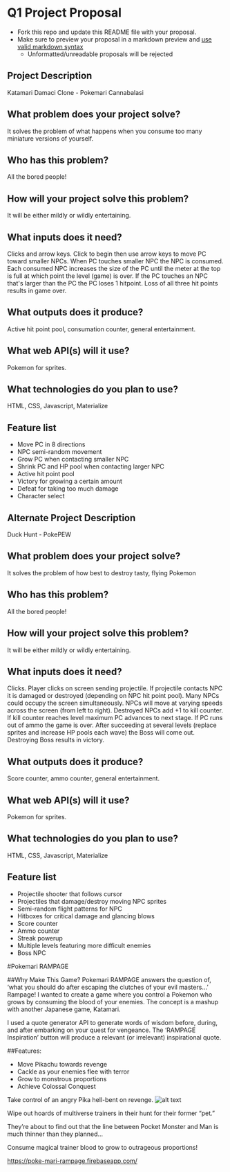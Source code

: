 # Q1 Project Proposal

* Fork this repo and update this README file with your proposal.
* Make sure to preview your proposal in a markdown preview and [use valid markdown syntax](https://help.github.com/articles/basic-writing-and-formatting-syntax/)
  * Unformatted/unreadable proposals will be rejected

## Project Description
Katamari Damaci Clone - Pokemari Cannabalasi

## What problem does your project solve?
It solves the problem of what happens when you consume too many miniature versions of yourself.

## Who has this problem?
All the bored people!

## How will your project solve this problem?
It will be either mildly or wildly entertaining.

## What inputs does it need?
Clicks and arrow keys. Click to begin then use arrow keys to move PC toward smaller NPCs. When PC touches smaller NPC the NPC is consumed. Each consumed NPC increases the size of the PC until the meter at the top is full at which point the level (game) is over. If the PC touches an NPC that's larger than the PC the PC loses 1 hitpoint. Loss of all three hit points results in game over.

## What outputs does it produce?
Active hit point pool, consumation counter, general entertainment.

## What web API(s) will it use?
Pokemon for sprites.

## What technologies do you plan to use?
HTML, CSS, Javascript, Materialize

## Feature list
- Move PC in 8 directions
- NPC semi-random movement
- Grow PC when contacting smaller NPC
- Shrink PC and HP pool when contacting larger NPC
- Active hit point pool
- Victory for growing a certain amount
- Defeat for taking too much damage
- Character select


## Alternate Project Description
Duck Hunt - PokePEW

## What problem does your project solve?
It solves the problem of how best to destroy tasty, flying Pokemon

## Who has this problem?
All the bored people!

## How will your project solve this problem?
It will be either mildly or wildly entertaining.

## What inputs does it need?
Clicks. Player clicks on screen sending projectile. If projectile contacts NPC it is damaged or destroyed (depending on NPC hit point pool). Many NPCs could occupy the screen simultaneously. NPCs will move at varying speeds across the screen (from left to right). Destroyed NPCs add +1 to kill counter. If kill counter reaches level maximum PC advances to next stage. If PC runs out of ammo the game is over. After succeeding at several levels (replace sprites and increase HP pools each wave) the Boss will come out. Destroying Boss results in victory.

## What outputs does it produce?
Score counter, ammo counter, general entertainment.

## What web API(s) will it use?
Pokemon for sprites.

## What technologies do you plan to use?
HTML, CSS, Javascript, Materialize

## Feature list
- Projectile shooter that follows cursor
- Projectiles that damage/destroy moving NPC sprites
- Semi-random flight patterns for NPC
- Hitboxes for critical damage and glancing blows
- Score counter
- Ammo counter
- Streak powerup
- Multiple levels featuring more difficult enemies
- Boss NPC

#Pokemari RAMPAGE

##Why Make This Game?
Pokemari RAMPAGE answers the question of, ‘what you should do after escaping the clutches of your evil masters…’ Rampage! I wanted to create a game where you control a Pokemon who grows by consuming the blood of your enemies. The concept is a mashup with another Japanese game, Katamari.

I used a quote generator API to generate words of wisdom before, during, and after embarking on your quest for vengeance. The ‘RAMPAGE Inspiration’ button will produce a relevant (or irrelevant) inspirational quote.

##Features:
- Move Pikachu towards revenge
- Cackle as your enemies flee with terror
- Grow to monstrous proportions
- Achieve Colossal Conquest

Take control of an angry Pika hell-bent on revenge.
![alt text](https://imgur.com/fFXYh1I)

Wipe out hoards of multiverse trainers in their hunt for their former “pet.”

They’re about to find out that the line between Pocket Monster and Man is much thinner than they planned…

Consume magical trainer blood to grow to outrageous proportions!

https://poke-mari-rampage.firebaseapp.com/
